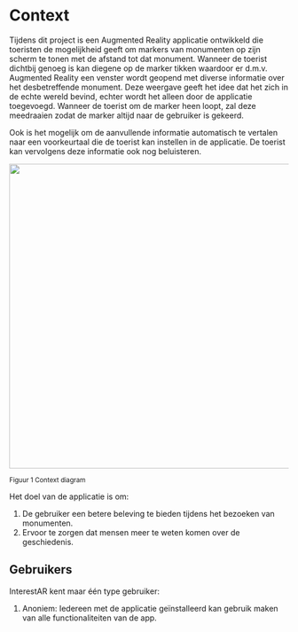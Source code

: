 # Context
Tijdens dit project is een Augmented Reality applicatie ontwikkeld die toeristen de mogelijkheid geeft om markers van monumenten op zijn scherm te tonen met de afstand tot dat monument. Wanneer de toerist dichtbij genoeg is kan diegene op de marker tikken waardoor er d.m.v. Augmented Reality een venster wordt geopend met diverse informatie over het desbetreffende monument. Deze weergave geeft het idee dat het zich in de echte wereld bevind, echter wordt het alleen door de applicatie toegevoegd. Wanneer de toerist om de marker heen loopt, zal deze meedraaien zodat de marker altijd naar de gebruiker is gekeerd.

Ook is het mogelijk om de aanvullende informatie automatisch te vertalen naar een voorkeurtaal die de toerist kan instellen in de applicatie. De toerist kan vervolgens deze informatie ook nog beluisteren.

<img src="./Media/context_diagram.png" width="550px">
<br><p><sub> Figuur 1 Context diagram </sub></p>

Het doel van de applicatie is om:
1. De gebruiker een betere beleving te bieden tijdens het bezoeken van monumenten.
2. Ervoor te zorgen dat mensen meer te weten komen over de geschiedenis.

## Gebruikers
InterestAR kent maar één type gebruiker:
1. Anoniem: Iedereen met de applicatie geïnstalleerd kan gebruik maken van alle functionaliteiten van de app.
